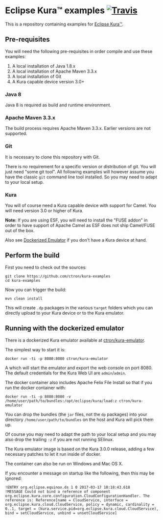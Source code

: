# Eclipse Kura™ examples [![Travis](https://img.shields.io/travis/ctron/kura-examples.svg)](https://travis-ci.org/ctron/kura-examples)

This is a repository containing examples for [Eclipse Kura™](https://eclipse.org/kura "Eclipse Kura™").

## Pre-requisites

You will need the following pre-requisites in order compile and use these examples:

 1. A local installation of Java 1.8.x
 1. A local installation of Apache Maven 3.3.x
 1. A local installation of Git
 1. A Kura capable device version 3.0+

### Java 8

Java 8 is required as build and runtime environment. 

### Apache Maven 3.3.x

The build process requires Apache Maven 3.3.x. Earlier versions are not supported.

### Git

It is necessary to clone this repository with Git.

There is no requirement for a specific version or distribution of git. You will
just need "some git tool". All following examples will however assume you
have the classic `git` command line tool installed. So you may need to adapt
to your local setup.

### Kura

You will of course need a Kura capable device with support for Camel. You will need version
3.0 or higher of Kura.

**Note:** If you are using ESF, you will need to install the "FUSE addon" in order to have
support of Apache Camel as ESF does not ship Camel/FUSE out of the box.

Also see [Dockerized Emulator](#running-with-the-dockerized-emulator) if you don't have a Kura device at hand.

## Perform the build

First you need to check out the sources:

    git clone https://github.com/ctron/kura-examples
    cd kura-examples

Now you can trigger the build:

    mvn clean install

This will create `.dp` packages in the various `target` folders which you
can directly upload to your Kura device or to the Kura emulator.

## Running with the dockerized emulator

There is a dockerized Kura emulator available at
[ctron/kura-emulator](https://github.com/ctron/kura-emulator "Kura Emulator GitHub repository").

The simplest way to start it is:

    docker run -ti -p 8080:8080 ctron/kura-emulator

A which will start the emulator and export the web console on port 8080. The default
credentials for the Kura Web UI are `admin`/`admin`.

The docker container also includes Apache Felix File Install so
that if you run the docker container with:

    docker run -ti -p 8080:8080 -v /home/user/path/to/bundles:/opt/eclipse/kura/load:z ctron/kura-emulator

You can drop the bundles (the `jar` files, not the `dp` packages) into
your directory `/home/user/path/to/bundles` on the host and Kura will
pick them up.

Of course you may need to adapt the path to your local setup and you may
also drop the trailing `:z` if you are not running SElinux.

The Kura emulator image is based on the Kura 3.0.0 release, adding a few
necessary patches to let it run inside of docker.

The container can also be run on Windows and Mac OS X.

If you encounter a message on startup like the following, then this may be
ignored:


    !ENTRY org.eclipse.equinox.ds 1 0 2017-03-17 10:18:43.618
    !MESSAGE Could not bind a reference of component org.eclipse.kura.core.configuration.CloudConfigurationHandler. The reference is: Reference[name = CloudService, interface = org.eclipse.kura.cloud.CloudService, policy = dynamic, cardinality = 0..1, target = (kura.service.pid=org.eclipse.kura.cloud.CloudService), bind = setCloudService, unbind = unsetCloudService]

